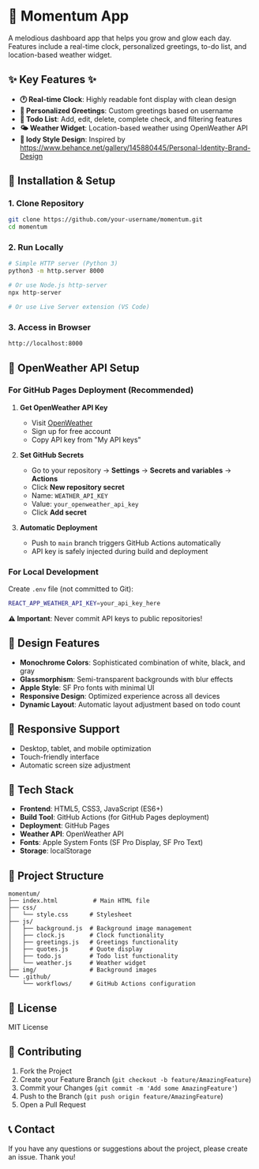 # 🌟 Momentum App

A melodious dashboard app that helps you grow and glow each day. Features include a real-time clock, personalized greetings, to-do list, and location-based weather widget.

## ✨ Key Features ✨

- **🕐 Real-time Clock**: Highly readable font display with clean design
- **👋 Personalized Greetings**: Custom greetings based on username
- **📝 Todo List**: Add, edit, delete, complete check, and filtering features
- **🌤️ Weather Widget**: Location-based weather using OpenWeather API
- **🎨 lody Style Design**: Inspired by https://www.behance.net/gallery/145880445/Personal-Identity-Brand-Design

## 🚀 Installation & Setup

### 1. Clone Repository
```bash
git clone https://github.com/your-username/momentum.git
cd momentum
```

### 2. Run Locally
```bash
# Simple HTTP server (Python 3)
python3 -m http.server 8000

# Or use Node.js http-server
npx http-server

# Or use Live Server extension (VS Code)
```

### 3. Access in Browser
```
http://localhost:8000
```

## 🔐 OpenWeather API Setup

### For GitHub Pages Deployment (Recommended)

1. **Get OpenWeather API Key**
   - Visit [OpenWeather](https://openweathermap.org)
   - Sign up for free account
   - Copy API key from "My API keys"

2. **Set GitHub Secrets**
   - Go to your repository → **Settings** → **Secrets and variables** → **Actions**
   - Click **New repository secret**
   - Name: `WEATHER_API_KEY`
   - Value: `your_openweather_api_key`
   - Click **Add secret**

3. **Automatic Deployment**
   - Push to `main` branch triggers GitHub Actions automatically
   - API key is safely injected during build and deployment

### For Local Development

Create `.env` file (not committed to Git):
```bash
REACT_APP_WEATHER_API_KEY=your_api_key_here
```

**⚠️ Important**: Never commit API keys to public repositories!

## 🎨 Design Features

- **Monochrome Colors**: Sophisticated combination of white, black, and gray
- **Glassmorphism**: Semi-transparent backgrounds with blur effects
- **Apple Style**: SF Pro fonts with minimal UI
- **Responsive Design**: Optimized experience across all devices
- **Dynamic Layout**: Automatic layout adjustment based on todo count

## 📱 Responsive Support

- Desktop, tablet, and mobile optimization
- Touch-friendly interface
- Automatic screen size adjustment

## 🔧 Tech Stack

- **Frontend**: HTML5, CSS3, JavaScript (ES6+)
- **Build Tool**: GitHub Actions (for GitHub Pages deployment)
- **Deployment**: GitHub Pages
- **Weather API**: OpenWeather API
- **Fonts**: Apple System Fonts (SF Pro Display, SF Pro Text)
- **Storage**: localStorage

## 📁 Project Structure

```
momentum/
├── index.html          # Main HTML file
├── css/
│   └── style.css      # Stylesheet
├── js/
│   ├── background.js  # Background image management
│   ├── clock.js       # Clock functionality
│   ├── greetings.js   # Greetings functionality
│   ├── quotes.js      # Quote display
│   ├── todo.js        # Todo list functionality
│   └── weather.js     # Weather widget
├── img/               # Background images
└── .github/
    └── workflows/     # GitHub Actions configuration
```

## 📄 License

MIT License

## 🤝 Contributing

1. Fork the Project
2. Create your Feature Branch (`git checkout -b feature/AmazingFeature`)
3. Commit your Changes (`git commit -m 'Add some AmazingFeature'`)
4. Push to the Branch (`git push origin feature/AmazingFeature`)
5. Open a Pull Request

## 📞 Contact

If you have any questions or suggestions about the project, please create an issue. Thank you!
